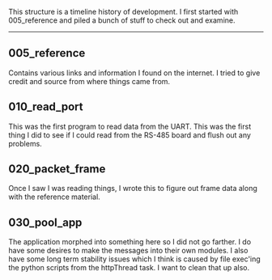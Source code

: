 This structure is a timeline history of development. I first started with
005_reference and piled a bunch of stuff to check out and examine.

---

## 005_reference

Contains various links and information I found on the internet. I tried to 
give credit and source from where things came from.

## 010_read_port

This was the first program to read data from the UART.  This was the first
thing I did to see if I could read from the RS-485 board and flush out
any problems.

## 020_packet_frame

Once I saw I was reading things, I wrote this to figure out frame data along
with the reference material.

## 030_pool_app

The application morphed into something here so I did not go farther. I do 
have some desires to make the messages into their own modules. I also have
some long term stability issues which I think is caused by file exec'ing
the python scripts from the httpThread task. I want to clean that up also.
